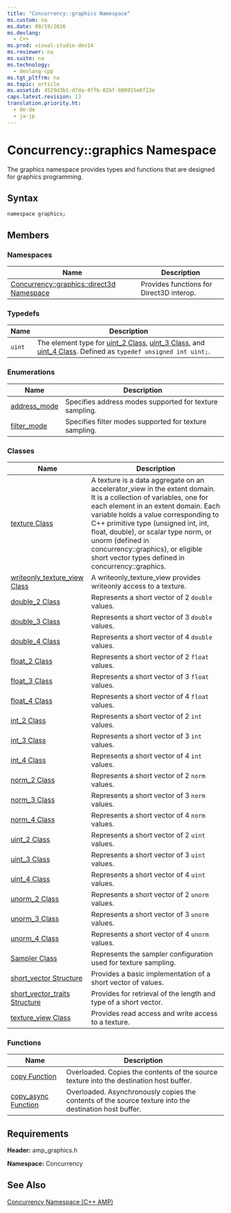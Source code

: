```yaml
---
title: "Concurrency::graphics Namespace"
ms.custom: na
ms.date: 09/19/2016
ms.devlang: 
  - C++
ms.prod: visual-studio-dev14
ms.reviewer: na
ms.suite: na
ms.technology: 
  - devlang-cpp
ms.tgt_pltfrm: na
ms.topic: article
ms.assetid: 4529d3b1-d7da-4ffb-82bf-080915e0f23e
caps.latest.revision: 13
translation.priority.ht: 
  - de-de
  - ja-jp
---
```

# Concurrency::graphics Namespace
The graphics namespace provides types and functions that are designed for graphics programming.  
  
## Syntax  
  
```  
namespace graphics;  
```  
  
## Members  
  
### Namespaces  
  
|Name|Description|  
|----------|-----------------|  
|[Concurrency::graphics::direct3d Namespace](../vs140/Concurrency--graphics--direct3d-Namespace.md)|Provides functions for Direct3D interop.|  
  
### Typedefs  
  
|Name|Description|  
|----------|-----------------|  
|`uint`|The element type for [uint_2 Class](../vs140/uint_2-Class.md), [uint_3 Class](../vs140/uint_3-Class.md), and [uint_4 Class](../vs140/uint_4-Class.md). Defined as `typedef unsigned int uint;`.|  
  
### Enumerations  
  
|Name|Description|  
|----------|-----------------|  
|[address_mode](../vs140/address_mode-Enumeration.md)|Specifies address modes supported for texture sampling.|  
|[filter_mode](../vs140/filter_mode-Enumeration.md)|Specifies filter modes supported for texture sampling.|  
  
### Classes  
  
|Name|Description|  
|----------|-----------------|  
|[texture Class](../vs140/texture-Class.md)|A texture is a data aggregate on an accelerator_view in the extent domain. It is a collection of variables, one for each element in an extent domain. Each variable holds a value corresponding to C++ primitive type (unsigned int, int, float, double), or scalar type norm, or unorm (defined in concurrency::graphics), or eligible short vector types defined in concurrency::graphics.|  
|[writeonly_texture_view Class](../vs140/writeonly_texture_view-Class.md)|A writeonly_texture_view provides writeonly access to a texture.|  
|[double_2 Class](../vs140/double_2-Class.md)|Represents a short vector of 2 `double` values.|  
|[double_3 Class](../vs140/double_3-Class.md)|Represents a short vector of 3 `double` values.|  
|[double_4 Class](../vs140/double_4-Class.md)|Represents a short vector of 4 `double` values.|  
|[float_2 Class](../vs140/float_2-Class.md)|Represents a short vector of 2 `float` values.|  
|[float_3 Class](../vs140/float_3-Class.md)|Represents a short vector of 3 `float` values.|  
|[float_4 Class](../vs140/float_4-Class.md)|Represents a short vector of 4 `float` values.|  
|[int_2 Class](../vs140/int_2-Class.md)|Represents a short vector of 2 `int` values.|  
|[int_3 Class](../vs140/int_3-Class.md)|Represents a short vector of 3 `int` values.|  
|[int_4 Class](../vs140/int_4-Class.md)|Represents a short vector of 4 `int` values.|  
|[norm_2 Class](../vs140/norm_2-Class.md)|Represents a short vector of 2 `norm` values.|  
|[norm_3 Class](../vs140/norm_3-Class.md)|Represents a short vector of 3 `norm` values.|  
|[norm_4 Class](../vs140/norm_4-Class.md)|Represents a short vector of 4 `norm` values.|  
|[uint_2 Class](../vs140/uint_2-Class.md)|Represents a short vector of 2 `uint` values.|  
|[uint_3 Class](../vs140/uint_3-Class.md)|Represents a short vector of 3 `uint` values.|  
|[uint_4 Class](../vs140/uint_4-Class.md)|Represents a short vector of 4 `uint` values.|  
|[unorm_2 Class](../vs140/unorm_2-Class.md)|Represents a short vector of 2 `unorm` values.|  
|[unorm_3 Class](../vs140/unorm_3-Class.md)|Represents a short vector of 3 `unorm` values.|  
|[unorm_4 Class](../vs140/unorm_4-Class.md)|Represents a short vector of 4 `unorm` values.|  
|[Sampler Class](../vs140/sampler-Class.md)|Represents the sampler configuration used for texture sampling.|  
|[short_vector Structure](../vs140/short_vector-Structure.md)|Provides a basic implementation of a short vector of values.|  
|[short_vector_traits Structure](../vs140/short_vector_traits-Structure.md)|Provides for retrieval of the length and type of a short vector.|  
|[texture_view Class](../vs140/texture_view-Class.md)|Provides read access and write access to a texture.|  
  
### Functions  
  
|Name|Description|  
|----------|-----------------|  
|[copy Function](../vs140/copy-Function.md)|Overloaded. Copies the contents of the source texture into the destination host buffer.|  
|[copy_async Function](../vs140/copy_async-Function.md)|Overloaded. Asynchronously copies the contents of the source texture into the destination host buffer.|  
  
## Requirements  
 **Header:** amp_graphics.h  
  
 **Namespace:** Concurrency  
  
## See Also  
 [Concurrency Namespace (C++ AMP)](../vs140/Concurrency-Namespace--C---AMP-.md)